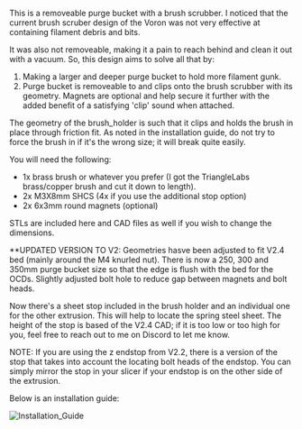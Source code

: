 This is a removeable purge bucket with a brush scrubber. I noticed that the current brush scruber design of the Voron was not very effective at containing filament debris and bits.

It was also not removeable, making it a pain to reach behind and clean it out with a vacuum. So, this design aims to solve all that by:

1) Making a larger and deeper purge bucket to hold more filament gunk.
2) Purge bucket is removeable to and clips onto the brush scrubber with its geometry. Magnets are optional and help secure it further with the added benefit of a satisfying 'clip' sound when attached.

The geometry of the brush_holder is such that it clips and holds the brush in place through friction fit. As noted in the installation guide, do not try to force the brush in if it's the wrong size; it will break quite easily.

You will need the following:

- 1x brass brush or whatever you prefer (I got the TriangleLabs brass/copper brush and cut it down to length).
- 2x M3X8mm SHCS (4x if you use the additional stop option)
- 2x 6x3mm round magnets (optional)

STLs are included here and CAD files as well if you wish to change the dimensions.

**UPDATED VERSION TO V2: Geometries hasve been adjusted to fit V2.4 bed (mainly around the M4 knurled nut). There is now a 250, 300 and 350mm purge bucket size so that the edge is flush with the bed for the OCDs. Slightly adjusted bolt hole to reduce gap between magnets and bolt heads.

Now there's a sheet stop included in the brush holder and an individual one for the other extrusion. This will help to locate the spring steel sheet. The height of the stop is based of the V2.4 CAD; if it is too low or too high for you, feel free to reach out to me on Discord to let me know.

NOTE: If you are using the z endstop from V2.2, there is a version of the stop that takes into account the locating bolt heads of the endstop. You can simply mirror the stop in your slicer if your endstop is on the other side of the extrusion. 

Below is an installation guide:

![Installation_Guide](https://github.com/edwardyeeks/VoronUsers/blob/master/printer_mods/edwardyeeks/Decontaminator_Purge_Bucket/Installation_Guide_v2.png)
